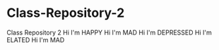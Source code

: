 # Class-Repository-2
Class Repository 2
Hi I'm HAPPY
Hi I'm MAD
Hi I'm DEPRESSED
Hi I'm ELATED
Hi I'm MAD